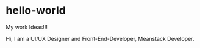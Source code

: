 # hello-world
My work Ideas!!!

Hi,
I am a UI/UX Designer and Front-End-Developer, Meanstack Developer.
